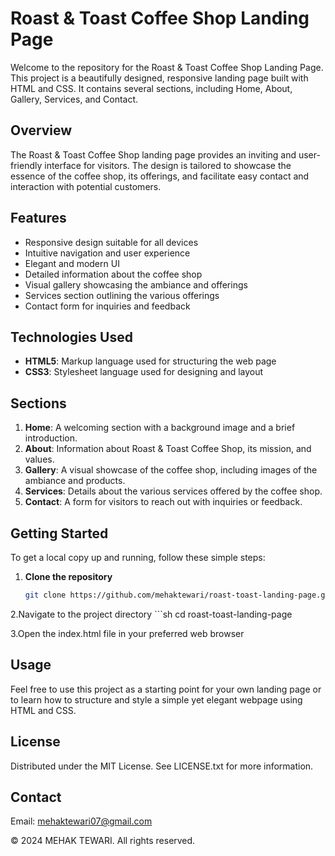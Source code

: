 # Roast & Toast Coffee Shop Landing Page

Welcome to the repository for the Roast & Toast Coffee Shop Landing Page. This project is a beautifully designed, responsive landing page built with HTML and CSS. It contains several sections, including Home, About, Gallery, Services, and Contact.


## Overview

The Roast & Toast Coffee Shop landing page provides an inviting and user-friendly interface for visitors. The design is tailored to showcase the essence of the coffee shop, its offerings, and facilitate easy contact and interaction with potential customers.

## Features

- Responsive design suitable for all devices
- Intuitive navigation and user experience
- Elegant and modern UI
- Detailed information about the coffee shop
- Visual gallery showcasing the ambiance and offerings
- Services section outlining the various offerings
- Contact form for inquiries and feedback

## Technologies Used

- **HTML5**: Markup language used for structuring the web page
- **CSS3**: Stylesheet language used for designing and layout

## Sections

1. **Home**: A welcoming section with a background image and a brief introduction.
2. **About**: Information about Roast & Toast Coffee Shop, its mission, and values.
3. **Gallery**: A visual showcase of the coffee shop, including images of the ambiance and products.
4. **Services**: Details about the various services offered by the coffee shop.
5. **Contact**: A form for visitors to reach out with inquiries or feedback.

## Getting Started

To get a local copy up and running, follow these simple steps:

1. **Clone the repository**
   ```sh
   git clone https://github.com/mehaktewari/roast-toast-landing-page.git

2.Navigate to the project directory
    ```sh
    cd roast-toast-landing-page

3.Open the index.html file in your preferred web browser

## Usage

Feel free to use this project as a starting point for your own landing page or to learn how to structure and style a simple yet elegant webpage using HTML and CSS.

## License

Distributed under the MIT License. See LICENSE.txt for more information.

## Contact

Email: mehaktewari07@gmail.com

© 2024 MEHAK TEWARI. All rights reserved.